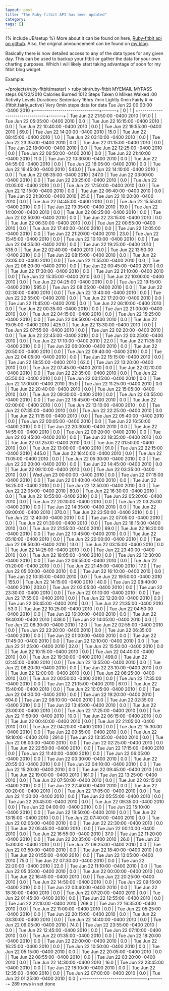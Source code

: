 ```yaml
---
layout: post
title: "The Ruby-fitbit API has been updated"
category:
tags: []
---
```

{% include JB/setup %}
More about it can be found on here, <a href="http://github.com/danmayer/ruby-fitbit">Ruby-fitbit api on github</a>. Also, the original announcement can be found on <a href="http://www.mayerdan.com/2010/05/ruby_fitbit_api.php">my blog</a>.

Basically there is now detailed access to any of the data types for any given day. This can be used to backup your fitbit or gather the data for your own charting purposes. Which I will likely start taking advantage of soon for my fitbit blog widget.

Example:

~/projects/ruby-fitbit(master) > ruby bin/ruby-fitbit MYEMAIL MYPASS steps 06/22/2010
Calories Burned 1012
Steps Taken 0
Milkes Walked .00
Activity Levels Durations:
Sedentary 16hrs 7min
Lightly 0min
Fairly # => {fitbit.fairly_active}
Very 0min
steps data for data Tue Jun 22 00:00:00 -0400 2010
+--------------------------------+-------+
| 0                              | 1     |
+--------------------------------+-------+
| Tue Jun 22 21:50:00 -0400 2010 | 91.0  |
| Tue Jun 22 05:05:00 -0400 2010 | 0.0   |
| Tue Jun 22 16:15:00 -0400 2010 | 0.0   |
| Tue Jun 22 10:40:00 -0400 2010 | 0.0   |
| Tue Jun 22 19:55:00 -0400 2010 | 69.0  |
| Tue Jun 22 14:20:00 -0400 2010 | 15.0  |
| Tue Jun 22 08:45:00 -0400 2010 | 1.0   |
| Tue Jun 22 03:10:00 -0400 2010 | 0.0   |
| Tue Jun 22 23:35:00 -0400 2010 | 0.0   |
| Tue Jun 22 01:15:00 -0400 2010 | 0.0   |
| Tue Jun 22 18:00:00 -0400 2010 | 0.0   |
| Tue Jun 22 12:25:00 -0400 2010 | 0.0   |
| Tue Jun 22 06:50:00 -0400 2010 | 0.0   |
| Tue Jun 22 21:40:00 -0400 2010 | 11.0  |
| Tue Jun 22 10:30:00 -0400 2010 | 0.0   |
| Tue Jun 22 04:55:00 -0400 2010 | 0.0   |
| Tue Jun 22 16:05:00 -0400 2010 | 0.0   |
| Tue Jun 22 19:45:00 -0400 2010 | 543.0 |
| Tue Jun 22 14:10:00 -0400 2010 | 0.0   |
| Tue Jun 22 08:35:00 -0400 2010 | 347.0 |
| Tue Jun 22 03:00:00 -0400 2010 | 0.0   |
| Tue Jun 22 23:25:00 -0400 2010 | 0.0   |
| Tue Jun 22 01:05:00 -0400 2010 | 0.0   |
| Tue Jun 22 17:50:00 -0400 2010 | 0.0   |
| Tue Jun 22 12:15:00 -0400 2010 | 0.0   |
| Tue Jun 22 06:40:00 -0400 2010 | 0.0   |
| Tue Jun 22 21:30:00 -0400 2010 | 25.0  |
| Tue Jun 22 10:20:00 -0400 2010 | 0.0   |
| Tue Jun 22 04:45:00 -0400 2010 | 0.0   |
| Tue Jun 22 15:55:00 -0400 2010 | 0.0   |
| Tue Jun 22 19:35:00 -0400 2010 | 19.0  |
| Tue Jun 22 14:00:00 -0400 2010 | 0.0   |
| Tue Jun 22 08:25:00 -0400 2010 | 0.0   |
| Tue Jun 22 02:50:00 -0400 2010 | 0.0   |
| Tue Jun 22 23:15:00 -0400 2010 | 0.0   |
| Tue Jun 22 06:30:00 -0400 2010 | 0.0   |
| Tue Jun 22 00:55:00 -0400 2010 | 0.0   |
| Tue Jun 22 17:40:00 -0400 2010 | 0.0   |
| Tue Jun 22 12:05:00 -0400 2010 | 0.0   |
| Tue Jun 22 21:20:00 -0400 2010 | 23.0  |
| Tue Jun 22 15:45:00 -0400 2010 | 0.0   |
| Tue Jun 22 10:10:00 -0400 2010 | 0.0   |
| Tue Jun 22 04:35:00 -0400 2010 | 0.0   |
| Tue Jun 22 19:25:00 -0400 2010 | 535.0 |
| Tue Jun 22 02:40:00 -0400 2010 | 0.0   |
| Tue Jun 22 13:50:00 -0400 2010 | 0.0   |
| Tue Jun 22 08:15:00 -0400 2010 | 0.0   |
| Tue Jun 22 23:05:00 -0400 2010 | 0.0   |
| Tue Jun 22 11:55:00 -0400 2010 | 0.0   |
| Tue Jun 22 06:20:00 -0400 2010 | 0.0   |
| Tue Jun 22 00:45:00 -0400 2010 | 0.0   |
| Tue Jun 22 17:30:00 -0400 2010 | 0.0   |
| Tue Jun 22 21:10:00 -0400 2010 | 0.0   |
| Tue Jun 22 15:35:00 -0400 2010 | 0.0   |
| Tue Jun 22 10:00:00 -0400 2010 | 0.0   |
| Tue Jun 22 04:25:00 -0400 2010 | 0.0   |
| Tue Jun 22 19:15:00 -0400 2010 | 595.0 |
| Tue Jun 22 08:05:00 -0400 2010 | 0.0   |
| Tue Jun 22 02:30:00 -0400 2010 | 0.0   |
| Tue Jun 22 13:40:00 -0400 2010 | 0.0   |
| Tue Jun 22 22:55:00 -0400 2010 | 0.0   |
| Tue Jun 22 17:20:00 -0400 2010 | 0.0   |
| Tue Jun 22 11:45:00 -0400 2010 | 0.0   |
| Tue Jun 22 06:10:00 -0400 2010 | 0.0   |
| Tue Jun 22 00:35:00 -0400 2010 | 0.0   |
| Tue Jun 22 21:00:00 -0400 2010 | 0.0   |
| Tue Jun 22 04:15:00 -0400 2010 | 0.0   |
| Tue Jun 22 15:25:00 -0400 2010 | 0.0   |
| Tue Jun 22 09:50:00 -0400 2010 | 0.0   |
| Tue Jun 22 19:05:00 -0400 2010 | 425.0 |
| Tue Jun 22 13:30:00 -0400 2010 | 0.0   |
| Tue Jun 22 07:55:00 -0400 2010 | 0.0   |
| Tue Jun 22 02:20:00 -0400 2010 | 0.0   |
| Tue Jun 22 22:45:00 -0400 2010 | 0.0   |
| Tue Jun 22 00:25:00 -0400 2010 | 0.0   |
| Tue Jun 22 17:10:00 -0400 2010 | 22.0  |
| Tue Jun 22 11:35:00 -0400 2010 | 0.0   |
| Tue Jun 22 06:00:00 -0400 2010 | 0.0   |
| Tue Jun 22 20:50:00 -0400 2010 | 0.0   |
| Tue Jun 22 09:40:00 -0400 2010 | 0.0   |
| Tue Jun 22 04:05:00 -0400 2010 | 0.0   |
| Tue Jun 22 15:15:00 -0400 2010 | 0.0   |
| Tue Jun 22 18:55:00 -0400 2010 | 62.0  |
| Tue Jun 22 13:20:00 -0400 2010 | 0.0   |
| Tue Jun 22 07:45:00 -0400 2010 | 0.0   |
| Tue Jun 22 02:10:00 -0400 2010 | 0.0   |
| Tue Jun 22 22:35:00 -0400 2010 | 0.0   |
| Tue Jun 22 05:50:00 -0400 2010 | 0.0   |
| Tue Jun 22 00:15:00 -0400 2010 | 0.0   |
| Tue Jun 22 17:00:00 -0400 2010 | 35.0  |
| Tue Jun 22 11:25:00 -0400 2010 | 0.0   |
| Tue Jun 22 20:40:00 -0400 2010 | 0.0   |
| Tue Jun 22 15:05:00 -0400 2010 | 0.0   |
| Tue Jun 22 09:30:00 -0400 2010 | 0.0   |
| Tue Jun 22 03:55:00 -0400 2010 | 0.0   |
| Tue Jun 22 18:45:00 -0400 2010 | 0.0   |
| Tue Jun 22 02:00:00 -0400 2010 | 0.0   |
| Tue Jun 22 13:10:00 -0400 2010 | 0.0   |
| Tue Jun 22 07:35:00 -0400 2010 | 0.0   |
| Tue Jun 22 22:25:00 -0400 2010 | 0.0   |
| Tue Jun 22 11:15:00 -0400 2010 | 0.0   |
| Tue Jun 22 05:40:00 -0400 2010 | 0.0   |
| Tue Jun 22 00:05:00 -0400 2010 | 0.0   |
| Tue Jun 22 16:50:00 -0400 2010 | 0.0   |
| Tue Jun 22 20:30:00 -0400 2010 | 0.0   |
| Tue Jun 22 14:55:00 -0400 2010 | 0.0   |
| Tue Jun 22 09:20:00 -0400 2010 | 0.0   |
| Tue Jun 22 03:45:00 -0400 2010 | 0.0   |
| Tue Jun 22 18:35:00 -0400 2010 | 0.0   |
| Tue Jun 22 07:25:00 -0400 2010 | 0.0   |
| Tue Jun 22 01:50:00 -0400 2010 | 0.0   |
| Tue Jun 22 13:00:00 -0400 2010 | 91.0  |
| Tue Jun 22 22:15:00 -0400 2010 | 445.0 |
| Tue Jun 22 16:40:00 -0400 2010 | 0.0   |
| Tue Jun 22 11:05:00 -0400 2010 | 0.0   |
| Tue Jun 22 05:30:00 -0400 2010 | 0.0   |
| Tue Jun 22 20:20:00 -0400 2010 | 0.0   |
| Tue Jun 22 14:45:00 -0400 2010 | 0.0   |
| Tue Jun 22 09:10:00 -0400 2010 | 0.0   |
| Tue Jun 22 03:35:00 -0400 2010 | 0.0   |
| Wed Jun 23 00:00:00 -0400 2010 | 0.0   |
| Tue Jun 22 07:15:00 -0400 2010 | 0.0   |
| Tue Jun 22 01:40:00 -0400 2010 | 0.0   |
| Tue Jun 22 18:25:00 -0400 2010 | 0.0   |
| Tue Jun 22 12:50:00 -0400 2010 | 0.0   |
| Tue Jun 22 22:05:00 -0400 2010 | 80.0  |
| Tue Jun 22 16:30:00 -0400 2010 | 0.0   |
| Tue Jun 22 10:55:00 -0400 2010 | 0.0   |
| Tue Jun 22 05:20:00 -0400 2010 | 0.0   |
| Tue Jun 22 20:10:00 -0400 2010 | 0.0   |
| Tue Jun 22 03:25:00 -0400 2010 | 0.0   |
| Tue Jun 22 14:35:00 -0400 2010 | 0.0   |
| Tue Jun 22 09:00:00 -0400 2010 | 370.0 |
| Tue Jun 22 23:50:00 -0400 2010 | 0.0   |
| Tue Jun 22 12:40:00 -0400 2010 | 0.0   |
| Tue Jun 22 07:05:00 -0400 2010 | 0.0   |
| Tue Jun 22 01:30:00 -0400 2010 | 0.0   |
| Tue Jun 22 18:15:00 -0400 2010 | 0.0   |
| Tue Jun 22 21:55:00 -0400 2010 | 69.0  |
| Tue Jun 22 16:20:00 -0400 2010 | 0.0   |
| Tue Jun 22 10:45:00 -0400 2010 | 0.0   |
| Tue Jun 22 05:10:00 -0400 2010 | 0.0   |
| Tue Jun 22 20:00:00 -0400 2010 | 0.0   |
| Tue Jun 22 08:50:00 -0400 2010 | 13.0  |
| Tue Jun 22 03:15:00 -0400 2010 | 0.0   |
| Tue Jun 22 14:25:00 -0400 2010 | 0.0   |
| Tue Jun 22 23:40:00 -0400 2010 | 0.0   |
| Tue Jun 22 18:05:00 -0400 2010 | 0.0   |
| Tue Jun 22 12:30:00 -0400 2010 | 0.0   |
| Tue Jun 22 06:55:00 -0400 2010 | 0.0   |
| Tue Jun 22 01:20:00 -0400 2010 | 0.0   |
| Tue Jun 22 21:45:00 -0400 2010 | 17.0  |
| Tue Jun 22 05:00:00 -0400 2010 | 0.0   |
| Tue Jun 22 16:10:00 -0400 2010 | 0.0   |
| Tue Jun 22 10:35:00 -0400 2010 | 0.0   |
| Tue Jun 22 19:50:00 -0400 2010 | 155.0 |
| Tue Jun 22 14:15:00 -0400 2010 | 40.0  |
| Tue Jun 22 08:40:00 -0400 2010 | 203.0 |
| Tue Jun 22 03:05:00 -0400 2010 | 0.0   |
| Tue Jun 22 23:30:00 -0400 2010 | 0.0   |
| Tue Jun 22 01:10:00 -0400 2010 | 0.0   |
| Tue Jun 22 17:55:00 -0400 2010 | 0.0   |
| Tue Jun 22 12:20:00 -0400 2010 | 0.0   |
| Tue Jun 22 06:45:00 -0400 2010 | 0.0   |
| Tue Jun 22 21:35:00 -0400 2010 | 53.0  |
| Tue Jun 22 10:25:00 -0400 2010 | 0.0   |
| Tue Jun 22 04:50:00 -0400 2010 | 0.0   |
| Tue Jun 22 16:00:00 -0400 2010 | 0.0   |
| Tue Jun 22 19:40:00 -0400 2010 | 438.0 |
| Tue Jun 22 14:05:00 -0400 2010 | 0.0   |
| Tue Jun 22 08:30:00 -0400 2010 | 12.0  |
| Tue Jun 22 02:55:00 -0400 2010 | 0.0   |
| Tue Jun 22 23:20:00 -0400 2010 | 0.0   |
| Tue Jun 22 06:35:00 -0400 2010 | 0.0   |
| Tue Jun 22 01:00:00 -0400 2010 | 0.0   |
| Tue Jun 22 17:45:00 -0400 2010 | 0.0   |
| Tue Jun 22 12:10:00 -0400 2010 | 0.0   |
| Tue Jun 22 21:25:00 -0400 2010 | 32.0  |
| Tue Jun 22 15:50:00 -0400 2010 | 0.0   |
| Tue Jun 22 10:15:00 -0400 2010 | 0.0   |
| Tue Jun 22 04:40:00 -0400 2010 | 0.0   |
| Tue Jun 22 19:30:00 -0400 2010 | 499.0 |
| Tue Jun 22 02:45:00 -0400 2010 | 0.0   |
| Tue Jun 22 13:55:00 -0400 2010 | 0.0   |
| Tue Jun 22 08:20:00 -0400 2010 | 0.0   |
| Tue Jun 22 23:10:00 -0400 2010 | 0.0   |
| Tue Jun 22 12:00:00 -0400 2010 | 0.0   |
| Tue Jun 22 06:25:00 -0400 2010 | 0.0   |
| Tue Jun 22 00:50:00 -0400 2010 | 0.0   |
| Tue Jun 22 17:35:00 -0400 2010 | 0.0   |
| Tue Jun 22 21:15:00 -0400 2010 | 67.0  |
| Tue Jun 22 15:40:00 -0400 2010 | 0.0   |
| Tue Jun 22 10:05:00 -0400 2010 | 0.0   |
| Tue Jun 22 04:30:00 -0400 2010 | 0.0   |
| Tue Jun 22 19:20:00 -0400 2010 | 604.0 |
| Tue Jun 22 08:10:00 -0400 2010 | 0.0   |
| Tue Jun 22 02:35:00 -0400 2010 | 0.0   |
| Tue Jun 22 13:45:00 -0400 2010 | 0.0   |
| Tue Jun 22 23:00:00 -0400 2010 | 0.0   |
| Tue Jun 22 17:25:00 -0400 2010 | 0.0   |
| Tue Jun 22 11:50:00 -0400 2010 | 10.0  |
| Tue Jun 22 06:15:00 -0400 2010 | 0.0   |
| Tue Jun 22 00:40:00 -0400 2010 | 0.0   |
| Tue Jun 22 21:05:00 -0400 2010 | 0.0   |
| Tue Jun 22 04:20:00 -0400 2010 | 0.0   |
| Tue Jun 22 15:30:00 -0400 2010 | 0.0   |
| Tue Jun 22 09:55:00 -0400 2010 | 0.0   |
| Tue Jun 22 19:10:00 -0400 2010 | 291.0 |
| Tue Jun 22 13:35:00 -0400 2010 | 0.0   |
| Tue Jun 22 08:00:00 -0400 2010 | 0.0   |
| Tue Jun 22 02:25:00 -0400 2010 | 0.0   |
| Tue Jun 22 22:50:00 -0400 2010 | 0.0   |
| Tue Jun 22 17:15:00 -0400 2010 | 0.0   |
| Tue Jun 22 11:40:00 -0400 2010 | 0.0   |
| Tue Jun 22 06:05:00 -0400 2010 | 0.0   |
| Tue Jun 22 00:30:00 -0400 2010 | 0.0   |
| Tue Jun 22 20:55:00 -0400 2010 | 0.0   |
| Tue Jun 22 04:10:00 -0400 2010 | 0.0   |
| Tue Jun 22 15:20:00 -0400 2010 | 0.0   |
| Tue Jun 22 09:45:00 -0400 2010 | 0.0   |
| Tue Jun 22 19:00:00 -0400 2010 | 161.0 |
| Tue Jun 22 13:25:00 -0400 2010 | 0.0   |
| Tue Jun 22 07:50:00 -0400 2010 | 0.0   |
| Tue Jun 22 02:15:00 -0400 2010 | 0.0   |
| Tue Jun 22 22:40:00 -0400 2010 | 0.0   |
| Tue Jun 22 00:20:00 -0400 2010 | 0.0   |
| Tue Jun 22 17:05:00 -0400 2010 | 0.0   |
| Tue Jun 22 11:30:00 -0400 2010 | 0.0   |
| Tue Jun 22 05:55:00 -0400 2010 | 0.0   |
| Tue Jun 22 20:45:00 -0400 2010 | 0.0   |
| Tue Jun 22 09:35:00 -0400 2010 | 0.0   |
| Tue Jun 22 04:00:00 -0400 2010 | 0.0   |
| Tue Jun 22 15:10:00 -0400 2010 | 0.0   |
| Tue Jun 22 18:50:00 -0400 2010 | 0.0   |
| Tue Jun 22 13:15:00 -0400 2010 | 0.0   |
| Tue Jun 22 07:40:00 -0400 2010 | 0.0   |
| Tue Jun 22 02:05:00 -0400 2010 | 0.0   |
| Tue Jun 22 22:30:00 -0400 2010 | 0.0   |
| Tue Jun 22 05:45:00 -0400 2010 | 0.0   |
| Tue Jun 22 00:10:00 -0400 2010 | 0.0   |
| Tue Jun 22 16:55:00 -0400 2010 | 37.0  |
| Tue Jun 22 11:20:00 -0400 2010 | 0.0   |
| Tue Jun 22 20:35:00 -0400 2010 | 26.0  |
| Tue Jun 22 15:00:00 -0400 2010 | 0.0   |
| Tue Jun 22 09:25:00 -0400 2010 | 0.0   |
| Tue Jun 22 03:50:00 -0400 2010 | 0.0   |
| Tue Jun 22 18:40:00 -0400 2010 | 0.0   |
| Tue Jun 22 01:55:00 -0400 2010 | 0.0   |
| Tue Jun 22 13:05:00 -0400 2010 | 75.0  |
| Tue Jun 22 07:30:00 -0400 2010 | 0.0   |
| Tue Jun 22 22:20:00 -0400 2010 | 22.0  |
| Tue Jun 22 11:10:00 -0400 2010 | 0.0   |
| Tue Jun 22 05:35:00 -0400 2010 | 0.0   |
| Tue Jun 22 00:00:00 -0400 2010 | 0.0   |
| Tue Jun 22 16:45:00 -0400 2010 | 0.0   |
| Tue Jun 22 20:25:00 -0400 2010 | 0.0   |
| Tue Jun 22 14:50:00 -0400 2010 | 0.0   |
| Tue Jun 22 09:15:00 -0400 2010 | 0.0   |
| Tue Jun 22 03:40:00 -0400 2010 | 0.0   |
| Tue Jun 22 18:30:00 -0400 2010 | 0.0   |
| Tue Jun 22 07:20:00 -0400 2010 | 0.0   |
| Tue Jun 22 01:45:00 -0400 2010 | 0.0   |
| Tue Jun 22 12:55:00 -0400 2010 | 0.0   |
| Tue Jun 22 22:10:00 -0400 2010 | 268.0 |
| Tue Jun 22 16:35:00 -0400 2010 | 0.0   |
| Tue Jun 22 11:00:00 -0400 2010 | 0.0   |
| Tue Jun 22 05:25:00 -0400 2010 | 0.0   |
| Tue Jun 22 20:15:00 -0400 2010 | 0.0   |
| Tue Jun 22 03:30:00 -0400 2010 | 0.0   |
| Tue Jun 22 14:40:00 -0400 2010 | 0.0   |
| Tue Jun 22 09:05:00 -0400 2010 | 74.0  |
| Tue Jun 22 23:55:00 -0400 2010 | 0.0   |
| Tue Jun 22 12:45:00 -0400 2010 | 0.0   |
| Tue Jun 22 07:10:00 -0400 2010 | 0.0   |
| Tue Jun 22 01:35:00 -0400 2010 | 0.0   |
| Tue Jun 22 18:20:00 -0400 2010 | 0.0   |
| Tue Jun 22 22:00:00 -0400 2010 | 0.0   |
| Tue Jun 22 16:25:00 -0400 2010 | 0.0   |
| Tue Jun 22 10:50:00 -0400 2010 | 0.0   |
| Tue Jun 22 05:15:00 -0400 2010 | 0.0   |
| Tue Jun 22 20:05:00 -0400 2010 | 0.0   |
| Tue Jun 22 08:55:00 -0400 2010 | 0.0   |
| Tue Jun 22 03:20:00 -0400 2010 | 0.0   |
| Tue Jun 22 14:30:00 -0400 2010 | 16.0  |
| Tue Jun 22 23:45:00 -0400 2010 | 0.0   |
| Tue Jun 22 18:10:00 -0400 2010 | 0.0   |
| Tue Jun 22 12:35:00 -0400 2010 | 0.0   |
| Tue Jun 22 07:00:00 -0400 2010 | 0.0   |
| Tue Jun 22 01:25:00 -0400 2010 | 0.0   |
+--------------------------------+-------+
289 rows in set
done